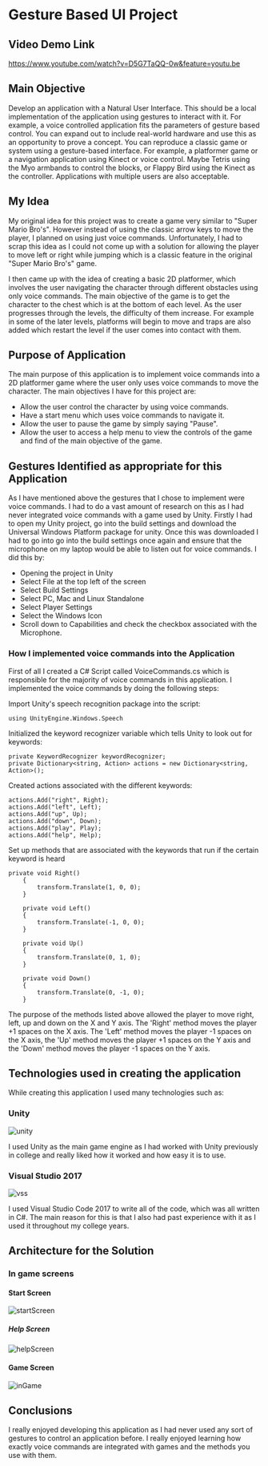 # Gesture Based UI Project

## Video Demo Link
https://www.youtube.com/watch?v=D5G7TaQQ-0w&feature=youtu.be

## Main Objective
Develop an application with a Natural User Interface. This should be a local implementation of the application using gestures to interact
with it. For example, a voice controlled application fits the parameters of gesture based control. You
can expand out to include real-world hardware and use this as an opportunity to prove a concept. You can reproduce a classic game or system using a gesture-based interface. For example, a
platformer game or a navigation application using Kinect or voice control. Maybe Tetris using the
Myo armbands to control the blocks, or Flappy Bird using the Kinect as the controller. Applications
with multiple users are also acceptable.

## My Idea
My original idea for this project was to create a game very similar to "Super Mario Bro's". However instead of using the classic arrow keys to move the player, I planned on using just
voice commands. Unfortunately, I had to scrap this idea as I could not come up with a solution for allowing the player to move left or right while jumping which is a classic feature in
the original "Super Mario Bro's" game.
 
I then came up with the idea of creating a basic 2D platformer, which involves the user navigating the character through different obstacles using only voice commands.
The main objective of the game is to get the character to the chest which is at the bottom of each level. As the user progresses through the levels, the difficulty of them increase.
For example in some of the later levels, platforms will begin to move and traps are also added which restart the level if the user comes into contact with them.


## Purpose of Application
The main purpose of this application is to implement voice commands into a 2D platformer game where the user only uses voice commands to move the character.
The main objectives I have for this project are:

- Allow the user control the character by using voice commands.
- Have a start menu which uses voice commands to navigate it.
- Allow the user to pause the game by simply saying "Pause".
- Allow the user to access a help menu to view the controls of the game and find of the main objective of the game.


## Gestures Identified as appropriate for this Application
As I have mentioned above the gestures that I chose to implement were voice commands. I had to do a vast amount of research on this as I had never integrated voice commands with a game used by Unity.
Firstly I had to open my Unity project, go into the build settings and download the Universal Windows Platform package for unity. Once this was downloaded I had to go into go into the build settings once again
and ensure that the microphone on my laptop would be able to listen out for voice commands. I did this by:

- Opening the project in Unity
- Select File at the top left of the screen
- Select Build Settings
- Select PC, Mac and Linux Standalone
- Select Player Settings
- Select the Windows Icon
- Scroll down to Capabilities and check the checkbox associated with the Microphone.

### How I implemented voice commands into the Application
First of all I created a C# Script called VoiceCommands.cs which is responsible for the majority of voice commands in this application. I implemented the voice commands by doing the following steps:

Import Unity's speech recognition package into the script:

```
using UnityEngine.Windows.Speech
```

Initialized the keyword recognizer variable which tells Unity to look out for keywords:

```
private KeywordRecognizer keywordRecognizer;
private Dictionary<string, Action> actions = new Dictionary<string, Action>();
```

Created actions associated with the different keywords:

```
actions.Add("right", Right);
actions.Add("left", Left);
actions.Add("up", Up);
actions.Add("down", Down);
actions.Add("play", Play);
actions.Add("help", Help);
```

Set up methods that are associated with the keywords that run if the certain keyword is heard

```
private void Right()
    {
        transform.Translate(1, 0, 0);
    }

    private void Left()
    {
        transform.Translate(-1, 0, 0);
    }

    private void Up()
    {
        transform.Translate(0, 1, 0);
    }

    private void Down()
    {
        transform.Translate(0, -1, 0);
    }
```

The purpose of the methods listed above allowed the player to move right, left, up and down on the X and Y axis. The 'Right' method moves the player +1 spaces on the X axis. The 'Left' method moves the player -1 spaces
on the X axis, the 'Up' method moves the player +1 spaces on the Y axis and the 'Down' method moves the player -1 spaces on the Y axis.




 


## Technologies used in creating the application
While creating this application I used many technologies such as:

### Unity
![unity](https://user-images.githubusercontent.com/16310972/56030059-d4f37e80-5d13-11e9-8956-2b3650a67b5a.png)

I used Unity as the main game engine as I had worked with Unity previously in college and really liked how it worked and how easy it is to use.

### Visual Studio 2017
![vss](https://user-images.githubusercontent.com/16310972/56030316-6b27a480-5d14-11e9-8b98-0bdf5790d5a4.png)

I used Visual Studio Code 2017 to write all of the code, which was all written in C#. The main reason for this is that I also had past experience with it as I used it throughout my college years.



## Architecture for the Solution

### In game screens

#### Start Screen
![startScreen](https://user-images.githubusercontent.com/16310972/56170373-339d4e80-5fd9-11e9-8066-2ea2c06f9c5e.png)

##### Help Screen
![helpScreen](https://user-images.githubusercontent.com/16310972/56170451-6e9f8200-5fd9-11e9-9df8-34fb0d964ea0.png)

#### Game Screen
![inGame](https://user-images.githubusercontent.com/16310972/56170516-bf16df80-5fd9-11e9-98f0-4c3ef4ffba4f.png)





## Conclusions
I really enjoyed developing this application as I had never used any sort of gestures to control an application before. I really enjoyed learning how exactly voice commands are integrated with games and the methods you use with them.
